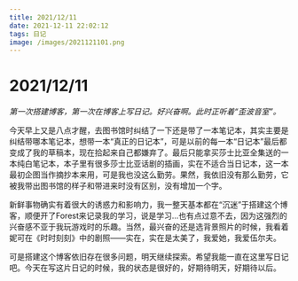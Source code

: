 ```yaml
---
title: 2021/12/11
date: 2021-12-11 22:02:12
tags: 日记
image: /images/2021121101.png
---
```


# 2021/12/11

*第一次搭建博客，第一次在博客上写日记。好兴奋啊。此时正听着“歪波音室”。*



今天早上又是八点才醒，去图书馆时纠结了一下还是带了一本笔记本，其实主要是纠结带哪本笔记本，想带一本“真正的日记本”，可是以前的每一本“日记本”最后都变成了我的草稿本，现在拾起来自己都嫌弃了。最后只能拿买莎士比亚全集送的一本纯白笔记本，本子里有很多莎士比亚话剧的插画，实在不适合当日记本，这一本最初企图当作摘抄本来用，可是我也没这么勤劳。果然，我依旧没有那么勤劳，它被我带出图书馆的样子和带进来时没有区别，没有增加一个字。

新鲜事物确实有着很大的诱惑力和影响力，我一整天基本都在“沉迷”于搭建这个博客，顺便开了Forest来记录我的学习，说是学习...也有点过意不去，因为这强烈的兴奋感不亚于我玩游戏时的乐趣。当然，最兴奋的还是选背景照片的时候，我看着妮可在《时时刻刻》中的剧照——实在，实在是太美了，我爱她，我爱伍尔夫。

可是搭建这个博客依旧存在很多问题，明天继续探索。希望我能一直在这里写日记吧。今天在写这片日记的时候，我的状态是很好的，好期待明天，好期待以后。

